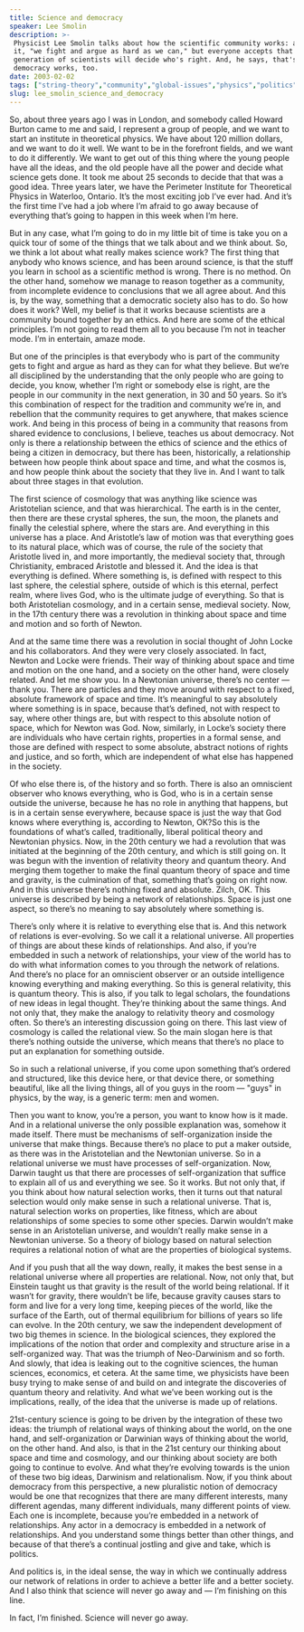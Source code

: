 ```yaml
---
title: Science and democracy
speaker: Lee Smolin
description: >-
 Physicist Lee Smolin talks about how the scientific community works: as he puts
 it, "we fight and argue as hard as we can," but everyone accepts that the next
 generation of scientists will decide who's right. And, he says, that's how
 democracy works, too.
date: 2003-02-02
tags: ["string-theory","community","global-issues","physics","politics","science","social-change"]
slug: lee_smolin_science_and_democracy
---
```


So, about three years ago I was in London, and somebody called Howard Burton came to me
and said, I represent a group of people, and we want to start an institute in theoretical
physics. We have about 120 million dollars, and we want to do it well. We want to be in
the forefront fields, and we want to do it differently. We want to get out of this thing
where the young people have all the ideas, and the old people have all the power and
decide what science gets done. It took me about 25 seconds to decide that that was a good
idea. Three years later, we have the Perimeter Institute for Theoretical Physics in
Waterloo, Ontario. It’s the most exciting job I’ve ever had. And it’s the first time I’ve
had a job where I’m afraid to go away because of everything that’s going to happen in this
week when I’m here. 

But in any case, what I’m going to do in my little bit of time is take you on a quick tour
of some of the things that we talk about and we think about. So, we think a lot about what
really makes science work? The first thing that anybody who knows science, and has been
around science, is that the stuff you learn in school as a scientific method is wrong.
There is no method. On the other hand, somehow we manage to reason together as a
community, from incomplete evidence to conclusions that we all agree about. And this is,
by the way, something that a democratic society also has to do. So how does it work? Well,
my belief is that it works because scientists are a community bound together by an ethics.
And here are some of the ethical principles. I’m not going to read them all to you because
I’m not in teacher mode. I’m in entertain, amaze mode. 

But one of the principles is that everybody who is part of the community gets to fight and
argue as hard as they can for what they believe. But we’re all disciplined by the
understanding that the only people who are going to decide, you know, whether I’m right or
somebody else is right, are the people in our community in the next generation, in 30 and
50 years. So it’s this combination of respect for the tradition and community we’re in,
and rebellion that the community requires to get anywhere, that makes science work. And
being in this process of being in a community that reasons from shared evidence to
conclusions, I believe, teaches us about democracy. Not only is there a relationship
between the ethics of science and the ethics of being a citizen in democracy, but there
has been, historically, a relationship between how people think about space and time, and
what the cosmos is, and how people think about the society that they live in. And I want to
talk about three stages in that evolution.

The first science of cosmology that was anything like science was Aristotelian science,
and that was hierarchical. The earth is in the center, then there are these crystal
spheres, the sun, the moon, the planets and finally the celestial sphere, where the stars
are. And everything in this universe has a place. And Aristotle’s law of motion was that
everything goes to its natural place, which was of course, the rule of the society that
Aristotle lived in, and more importantly, the medieval society that, through Christianity,
embraced Aristotle and blessed it. And the idea is that everything is defined. Where
something is, is defined with respect to this last sphere, the celestial sphere, outside
of which is this eternal, perfect realm, where lives God, who is the ultimate judge of
everything. So that is both Aristotelian cosmology, and in a certain sense, medieval
society. Now, in the 17th century there was a revolution in thinking about space and time
and motion and so forth of Newton.

And at the same time there was a revolution in social thought of John Locke and his
collaborators. And they were very closely associated. In fact, Newton and Locke were
friends. Their way of thinking about space and time and motion on the one hand, and a
society on the other hand, were closely related. And let me show you. In a Newtonian
universe, there’s no center — thank you. There are particles and they move around with
respect to a fixed, absolute framework of space and time. It’s meaningful to say
absolutely where something is in space, because that’s defined, not with respect to say,
where other things are, but with respect to this absolute notion of space, which for
Newton was God. Now, similarly, in Locke’s society there are individuals who have certain
rights, properties in a formal sense, and those are defined with respect to some absolute,
abstract notions of rights and justice, and so forth, which are independent of what else
has happened in the society.

Of who else there is, of the history and so forth. There is also an omniscient observer
who knows everything, who is God, who is in a certain sense outside the universe, because
he has no role in anything that happens, but is in a certain sense everywhere, because
space is just the way that God knows where everything is, according to Newton, OK?So this
is the foundations of what’s called, traditionally, liberal political theory and Newtonian
physics. Now, in the 20th century we had a revolution that was initiated at the beginning
of the 20th century, and which is still going on. It was begun with the invention of
relativity theory and quantum theory. And merging them together to make the final quantum
theory of space and time and gravity, is the culmination of that, something that’s going
on right now. And in this universe there’s nothing fixed and absolute. Zilch, OK. This
universe is described by being a network of relationships. Space is just one aspect, so
there’s no meaning to say absolutely where something is.

There’s only where it is relative to everything else that is. And this network of
relations is ever-evolving. So we call it a relational universe. All properties of things
are about these kinds of relationships. And also, if you’re embedded in such a network of
relationships, your view of the world has to do with what information comes to you through
the network of relations. And there’s no place for an omniscient observer or an outside
intelligence knowing everything and making everything. So this is general relativity, this
is quantum theory. This is also, if you talk to legal scholars, the foundations of new
ideas in legal thought. They’re thinking about the same things. And not only that, they
make the analogy to relativity theory and cosmology often. So there’s an interesting
discussion going on there. This last view of cosmology is called the relational view. So
the main slogan here is that there’s nothing outside the universe, which means that
there’s no place to put an explanation for something outside.

So in such a relational universe, if you come upon something that’s ordered and
structured, like this device here, or that device there, or something beautiful, like all
the living things, all of you guys in the room — "guys" in physics, by the way, is a
generic term: men and women. 

Then you want to know, you’re a person, you want to know how is it made. And in a
relational universe the only possible explanation was, somehow it made itself. There must
be mechanisms of self-organization inside the universe that make things. Because there’s
no place to put a maker outside, as there was in the Aristotelian and the Newtonian
universe. So in a relational universe we must have processes of self-organization. Now,
Darwin taught us that there are processes of self-organization that suffice to explain all
of us and everything we see. So it works. But not only that, if you think about how
natural selection works, then it turns out that natural selection would only make sense in
such a relational universe. That is, natural selection works on properties, like fitness,
which are about relationships of some species to some other species. Darwin wouldn’t make
sense in an Aristotelian universe, and wouldn’t really make sense in a Newtonian
universe. So a theory of biology based on natural selection requires a relational notion of
what are the properties of biological systems.

And if you push that all the way down, really, it makes the best sense in a relational
universe where all properties are relational. Now, not only that, but Einstein taught us
that gravity is the result of the world being relational. If it wasn’t for gravity, there
wouldn’t be life, because gravity causes stars to form and live for a very long time,
keeping pieces of the world, like the surface of the Earth, out of thermal equilibrium for
billions of years so life can evolve. In the 20th century, we saw the independent
development of two big themes in science. In the biological sciences, they explored the
implications of the notion that order and complexity and structure arise in a
self-organized way. That was the triumph of Neo-Darwinism and so forth. And slowly, that
idea is leaking out to the cognitive sciences, the human sciences, economics, et cetera.
At the same time, we physicists have been busy trying to make sense of and build on and
integrate the discoveries of quantum theory and relativity. And what we’ve been working out
is the implications, really, of the idea that the universe is made up of
relations.

21st-century science is going to be driven by the integration of these two ideas: the
triumph of relational ways of thinking about the world, on the one hand, and
self-organization or Darwinian ways of thinking about the world, on the other hand. And
also, is that in the 21st century our thinking about space and time and cosmology, and our
thinking about society are both going to continue to evolve. And what they’re evolving
towards is the union of these two big ideas, Darwinism and relationalism. Now, if you think
about democracy from this perspective, a new pluralistic notion of democracy would be one
that recognizes that there are many different interests, many different agendas, many
different individuals, many different points of view. Each one is incomplete, because
you’re embedded in a network of relationships. Any actor in a democracy is embedded in a
network of relationships. And you understand some things better than other things, and
because of that there’s a continual jostling and give and take, which is
politics.

And politics is, in the ideal sense, the way in which we continually address our network
of relations in order to achieve a better life and a better society. And I also think that
science will never go away and — I’m finishing on this line. 

In fact, I’m finished. Science will never go away.

<!--
ad_duration=3.33
comment_count=57
event="TED2003"
external_start_time=0
intro_duration=11.82
is_subtitle_required="False"
is_talk_featured="True"
language="en"
language_swap="False"
native_language="en"
number_of_related_talks=6
number_of_speakers=1
number_of_subtitled_videos=26
number_of_tags=7
number_of_talk_download_languages=26
number_of_talk_more_resources=0
number_of_talk_recommendations=0
number_of_talks_take_actions=0
post_ad_duration=0.83
published_timestamp="2008-11-10 01:00:00"
recording_date="2003-02-02"
speaker_description="Physicist"
speaker_is_published=1
speaker_name="Lee Smolin"
talk_name="Science and democracy"
talks_tags=["string-theory","community","global-issues","physics","politics","science","social-change"]
url_photo_speaker="https://pe.tedcdn.com/images/ted/58246_254x191.jpg"
url_photo_talk="https://pe.tedcdn.com/images/ted/58247_640x480.jpg"
url_webpage="https://www.ted.com/talks/lee_smolin_science_and_democracy"
video_type_name="TED Stage Talk"
-->